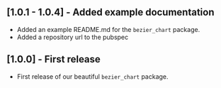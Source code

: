## [1.0.1 - 1.0.4] - Added example documentation

* Added an example README.md for the `bezier_chart` package.
* Added a repository url to the pubspec

## [1.0.0] - First release

* First release of our beautiful `bezier_chart` package.


